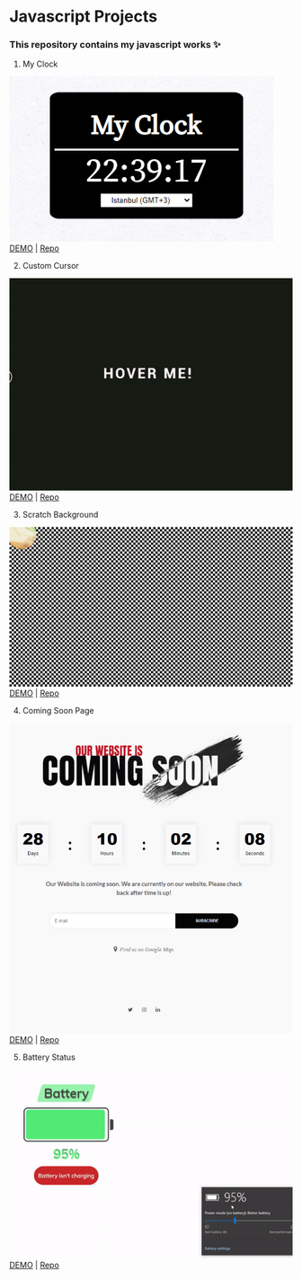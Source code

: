 # Javascript Projects

### This repository contains my javascript works ✨

1. My Clock

![](1-my-clock/1.png)<br>
[DEMO](https://codepen.io/mahmuttz/pen/BaoEmEG) | [Repo](https://github.com/mahmutoz/javascript-projects/tree/main/1-my-clock)

2. Custom Cursor

![](2-custom-cursor/2.gif)<br>
[DEMO](https://codepen.io/mahmuttz/pen/qBrrYdW) | [Repo](https://github.com/mahmutoz/javascript-projects/tree/main/2-custom-cursor)

3. Scratch Background

![](3-scratch-background/scratch.gif)<br>
[DEMO](https://codepen.io/mahmuttz/pen/GRWvdWK) | [Repo](https://github.com/mahmutoz/javascript-projects/tree/main/3-scratch-background)

4. Coming Soon Page

![](4-coming-soon/4.png)<br>
[DEMO](https://codepen.io/mahmuttz/pen/WNpjKPR?editors=1000) | [Repo](https://github.com/mahmutoz/javascript-projects/tree/main/4-coming-soon)

5. Battery Status

![](5-battery-status/5.gif)<br>
[DEMO](https://codepen.io/mahmuttz/pen/YzZEgzW) | [Repo](https://github.com/mahmutoz/javascript-projects/tree/main/5-battery-status)